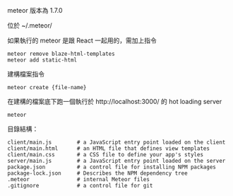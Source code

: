meteor 版本為 1.7.0

位於 ~/.meteor/


如果執行的 meteor 是跟 React 一起用的，需加上指令
```
meteor remove blaze-html-templates
meteor add static-html
```

建構檔案指令
```
meteor create {file-name}
```

在建構的檔案底下跑一個執行於 http://localhost:3000/ 的 hot loading server
```
meteor
```

目錄結構：
```
client/main.js        # a JavaScript entry point loaded on the client
client/main.html      # an HTML file that defines view templates
client/main.css       # a CSS file to define your app's styles
server/main.js        # a JavaScript entry point loaded on the server
package.json          # a control file for installing NPM packages
package-lock.json     # Describes the NPM dependency tree
.meteor               # internal Meteor files
.gitignore            # a control file for git
```